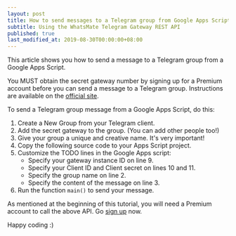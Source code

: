 ```yaml
---
layout: post
title: How to send messages to a Telegram group from Google Apps Script
subtitle: Using the WhatsMate Telegram Gateway REST API
published: true
last_modified_at: 2019-08-30T00:00:00+08:00
---
```


This article shows you how to send a message to a Telegram group from a Google Apps Script.

You MUST obtain the secret gateway number by signing up for a Premium account before you can send a message to a Telegram group. Instructions are available on the [official site](https://www.whatsmate.net/telegram-gateway-subscribe.html).


To send a Telegram group message from a Google Apps Script, do this:

1. Create a New Group from your Telegram client.
2. Add the secret gateway to the group. (You can add other people too!)
3. Give your group a unique and creative name. It's very important!
4. Copy the following source code to your Apps Script project.  <script src="https://gist.github.com/whatsmate/7555d8435a0d769fd01b3acefdf6ce47.js"></script>
5. Customize the TODO lines in the Google Apps script:
   * Specify your gateway instance ID on line 9.
   * Specify your Client ID and Client secret on lines 10 and 11.
   * Specify the group name on line 2.
   * Specify the content of the message on line 3.
6. Run the function `main()` to send your message.


As mentioned at the beginning of this tutorial, you will need a Premium account to call the above API. Go [sign up](https://www.whatsmate.net/telegram-gateway-subscribe.html) now.


Happy coding :) 


<br>
<script async src="//pagead2.googlesyndication.com/pagead/js/adsbygoogle.js"></script>
<ins class="adsbygoogle"
     style="display:inline-block;width:728px;height:90px"
     data-ad-client="ca-pub-7383487179928477"
     data-ad-slot="6959057004"></ins>
<script>
(adsbygoogle = window.adsbygoogle || []).push({});
</script>
<br>

